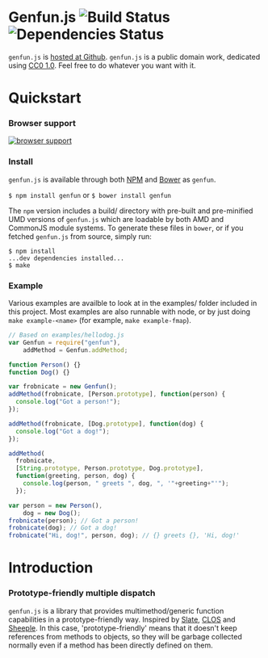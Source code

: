 # Genfun.js ![Build Status](https://www.travis-ci.org/sykopomp/genfun.js.png) ![Dependencies Status](https://www.david-dm.org/sykopomp/genfun.js.png)

`genfun.js` is
[hosted at Github](http://github.com/sykopomp/genfun.js). `genfun.js` is a
public domain work, dedicated using
[CC0 1.0](https://creativecommons.org/publicdomain/zero/1.0/). Feel
free to do whatever you want with it.

# Quickstart

### Browser support

[![browser support](http://ci.testling.com/sykopomp/genfun.js.png)](http://ci.testling.com/sykopomp/genfun.js)

### Install

`genfun.js` is available through both [NPM](http://npmjs.org) and
[Bower](http://bower.io) as `genfun`.

`$ npm install genfun`
or
`$ bower install genfun`

The `npm` version includes a build/ directory with pre-built and
pre-minified UMD versions of `genfun.js` which are loadable by both AMD and
CommonJS module systems. To generate these files in `bower`, or if you
fetched `genfun.js` from source, simply run:

```
$ npm install
...dev dependencies installed...
$ make
```

### Example

Various examples are availble to look at in the examples/ folder included
in this project. Most examples are also runnable with node, or by just
doing `make example-<name>` (for example, `make example-fmap`).

```javascript
// Based on examples/hellodog.js
var Genfun = require("genfun"),
    addMethod = Genfun.addMethod;

function Person() {}
function Dog() {}

var frobnicate = new Genfun();
addMethod(frobnicate, [Person.prototype], function(person) {
  console.log("Got a person!");
});

addMethod(frobnicate, [Dog.prototype], function(dog) {
  console.log("Got a dog!");
});

addMethod(
  frobnicate,
  [String.prototype, Person.prototype, Dog.prototype],
  function(greeting, person, dog) {
    console.log(person, " greets ", dog, ", '"+greeting+"'");
  });

var person = new Person(),
    dog = new Dog();
frobnicate(person); // Got a person!
frobnicate(dog); // Got a dog!
frobnicate("Hi, dog!", person, dog); // {} greets {}, 'Hi, dog!'

```

# Introduction

### Prototype-friendly multiple dispatch

`genfun.js` is a library that provides multimethod/generic function
capabilities in a prototype-friendly way. Inspired by
[Slate](http://slatelanguage.org/),
[CLOS](http://en.wikipedia.org/wiki/CLOS) and
[Sheeple](http://github.com/sykopomp/sheeple). In this case,
'prototype-friendly' means that it doesn't keep references from methods to
objects, so they will be garbage collected normally even if a method has
been directly defined on them.
